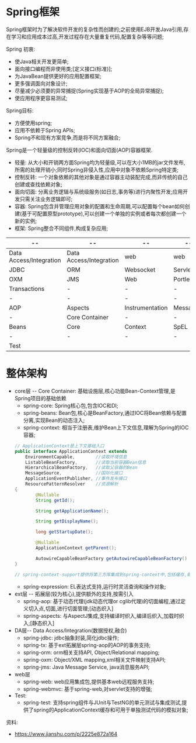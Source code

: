 # Spring框架

Spring框架时为了解决软件开发的复杂性而创建的;之前使用EJB开发Java引用,存在学习和应用成本过高,开发过程存在大量重复代码,配置复杂等等问题;

Spring 初衷:
- 使Java相关开发更简单;
- 面向接口编程而非使用类;[定义接口(标准)];
- 为JavaBean提供更好的应用配置框架;
- 更多强调面向对象设计;
- 尽量减少必须要的异常捕捉(Spring实现基于AOP的全局异常捕捉);
- 使应用程序更容易测试;

Spring目标:
- 方便使用spring;
- 应用不依赖于Spring APIs;
- Spring不和现有方案竞争,而是将不同方案融合;

Spring是一个轻量级的控制反转(IOC)和面向切面(AOP)容器框架.
- 轻量: 从大小和开销两方面Spring均为轻量级,可以在大小1MB的jar文件发布,所需的处理开销小;同时Spring非侵入性,应用中对象不依赖Spring特定类;
- 控制反转: 一个对象依赖的其他对象是通过容器主动装配完成,而非传统的自己创建或查找依赖对象;
- 面向切面: 分离业务逻辑与系统级服务(如日志,事务等)进行内聚性开发;应用开发只需关注业务逻辑即可;
- 容器: Spring包含并管理应用对象的配置和生命周期,可以配置每个bean如何创建(基于可配置原型prototype),可以创建一个单独的实例或者每次都创建一个新的实例;
- 框架: Spring整合不同组件,构成复杂应用;

|--|--|--|--|
|-|-|-|-|
|Data Access/Integration| Data Access/Integration| web| web |
|JDBC|ORM|Websocket|Servlet|
| OXM | JMS | Web | Portlet |
| Transactions|-|-|-|
|-|-|-|-|
|AOP| Aspects |Instrumentation | Messaging |
|-|Core Container | -|-|
| Beans | Core | Context | SpEL |
| -|  - | - | -|
| Test |

# 整体架构

- core层 -- Core Container: 基础设施层,核心功能Bean-Context管理,是Spring项目的基础依赖
    - spring-core: Spring核心包,包含IOC和DI;
    - spring-beans: Bean包,核心是BeanFactory,通过IOC将Bean依赖与配置分离,实现Bean的动态注入;
    - spring-context: 相当于注册表,维护Bean上下文信息,理解为Spring的IOC容器;
    ```Java
    // ApplicationContext是上下文基础入口
    public interface ApplicationContext extends 
        EnvironmentCapable,        //读取环境信息
        ListableBeanFactory,       //读取当前容器Bean信息
        HierarchicalBeanFactory,   //读取父容器的Bean
        MessageSource,             //国际化接口
        ApplicationEventPublisher, //事件发布接口
        ResourcePatternResolver    //资源解析
    {
            @Nullable
            String getId();

            String getApplicationName();

            String getDisplayName();

            long getStartupDate();

            @Nullable
            ApplicationContext getParent();

            AutowireCapableBeanFactory getAutowireCapableBeanFactory() throws IllegalStateException;
    }

    // spring-context-support提供将第三方库集成到spring-context中,包括缓存,邮件,定时调度,模板引擎;[源码中可查询目录]
    ```
    - spring-expression: EL表达式支持,运行时灵活查询和操作对象;
- ext层 -- 拓展层(较为核心),提供额外的支持,按需引入
    - spring-aop: 基于动态代理(jdk动态代理or cglib代理)的切面编程,通过定义切入点,切面,进行切面管理;[动态织入]
    - spring-aspects: 与AspectJ集成,支持编译时织入,编译后织入,加载时织入;[静态织入]
- DA层-- Data Access/Integration(数据授权,融合)
    - spring-jdbc: jdbc抽象封装,简化jdbc操作;
    - spring-tx: 基于ext拓展层spring-aop的AOP的事务支持;
    - spring-orm: orm相关支持API,  Object/Relational mapping;
    - spring-oxm: Object/XML mapping,xml相关文件映射支持API;
    - spring-jms: Java Message Service, java消息服务API;
- web层
    - spring-web: web应用集成包,提供基本web远程服务支持;
    - spring-webmvc: 基于spring-web,对servlet支持的增强;
- Test:
    - spring-test: 支持spring组件与JUnit与TestNG的单元测试与集成测试,提供了spring的ApplicationContext缓存和可用于单独测试代码的模拟对象;

资料:
- https://www.jianshu.com/p/2225e872a164